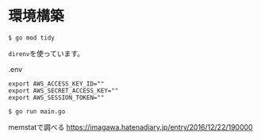 # 環境構築

```
$ go mod tidy
```

`direnv`を使っています。

.env
```
export AWS_ACCESS_KEY_ID=""
export AWS_SECRET_ACCESS_KEY=""
export AWS_SESSION_TOKEN=""
```

```
$ go run main.go
```

memstatで調べる
https://imagawa.hatenadiary.jp/entry/2016/12/22/190000